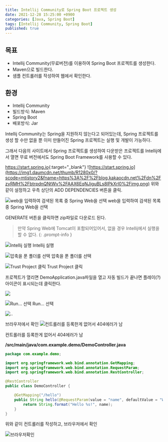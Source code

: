 ```yaml
---
title: Intellij Community로 Spring Boot 프로젝트 생성
date: 2021-12-28 15:25:00 +0900
categories: [Java, Spring Boot]
tags: [Intellij Community, Spring Boot]
published: true
---
```


## 목표

- Intellij Community(무료버전)를 이용하여 Spring Boot 프로젝트를 생성한다.
- Maven으로 빌드한다.
- 샘플 컨트롤러를 작성하여 웹에서 확인한다.

## 환경

- Intellij Community
- 빌드방식: Maven
- Spring Boot
- 배포방식: Jar

Intellij Community는 Spring을 지원하지 않는다고 되어있는데, Spring 프로젝트를 생성 할 수만 없을 뿐 이미 만들어진 Spring 프로젝트는 실행 및 개발이 가능하다.

그래서 다음의 사이트에서 Spring 프로젝트를 생성하여 다운받은 프로젝트를 Intellij에서 열면 무료 버전에서도 Spring Boot Framework를 사용할 수 있다.

<https://start.spring.io>{:target="\_blank"}
![https://start.spring.io](https://img1.daumcdn.net/thumb/R1280x0/?scode=mtistory2&fname=https%3A%2F%2Fblog.kakaocdn.net%2Fdn%2FzyRMH%2FbtrpdnQNtWv%2FAAX6EqNJjguBLs8lPkXrl0%2Fimg.png)
위와 같이 설정하고 우측 상단의 ADD DEPENDENCIES 버튼을 클릭.

![web을 입력하여 검색된 목록 중 Spring Web을 선택](https://img1.daumcdn.net/thumb/R1280x0/?scode=mtistory2&fname=https%3A%2F%2Fblog.kakaocdn.net%2Fdn%2FESD6j%2Fbtro8x0XYkf%2FKCW3l2AkCTpZU0WN0nKky0%2Fimg.png)
web을 입력하여 검색된 목록 중 Spring Web을 선택

GENERATE 버튼을 클릭하면 zip파일로 다운로드 된다.

<!-- prettier-ignore -->
> 만약 Spring Web에 Tomcat이 포함되어있어서, 없을 경우 Intellij에서 실행을 할 수 없다.
{: .prompt-info }

![Intellij 실행](https://img1.daumcdn.net/thumb/R1280x0/?scode=mtistory2&fname=https%3A%2F%2Fblog.kakaocdn.net%2Fdn%2FbOY0DY%2Fbtro7CVsL2W%2FgSSzxv6kiU9CDqEvlgMMHK%2Fimg.png)
Intellij 실행

![압축을 푼 폴더를 선택](https://img1.daumcdn.net/thumb/R1280x0/?scode=mtistory2&fname=https%3A%2F%2Fblog.kakaocdn.net%2Fdn%2FeeeXMS%2FbtrpdooBLID%2FeGH87jBEkO0Yan7W2X8bVK%2Fimg.png)
압축을 푼 폴더를 선택

![Trust Project 클릭](https://img1.daumcdn.net/thumb/R1280x0/?scode=mtistory2&fname=https%3A%2F%2Fblog.kakaocdn.net%2Fdn%2F9FXiW%2Fbtro14k85p2%2Fpb4SFoPK763eZytFJykI90%2Fimg.png)
Trust Project 클릭

프로젝트가 열리면 DemoApplication.java파일을 열고 자동 빌드가 끝나면 플레이(?) 아이콘이 표시되는데 클릭한다.

![](https://img1.daumcdn.net/thumb/R1280x0/?scode=mtistory2&fname=https%3A%2F%2Fblog.kakaocdn.net%2Fdn%2F0XOuZ%2FbtrpcPGLBKZ%2FR3UdAZoNbSu1TtYa0amvy1%2Fimg.png)

![Run... 선택](https://img1.daumcdn.net/thumb/R1280x0/?scode=mtistory2&fname=https%3A%2F%2Fblog.kakaocdn.net%2Fdn%2FcPNOZW%2Fbtro32OdSkF%2FkMizc6MZX9rhjWdMsNMUvk%2Fimg.png)
Run... 선택

![..](https://img1.daumcdn.net/thumb/R1280x0/?scode=mtistory2&fname=https%3A%2F%2Fblog.kakaocdn.net%2Fdn%2FcvBNO5%2Fbtro6aL2H33%2FKXZUleKdGV2wxKph4XPjmK%2Fimg.png)

브라우저에서 확인
![컨트롤러를 등록한게 없어서 404에러가 남](https://img1.daumcdn.net/thumb/R1280x0/?scode=mtistory2&fname=https%3A%2F%2Fblog.kakaocdn.net%2Fdn%2FdVUqo0%2Fbtro7grATug%2FZwXvX9KJTQSVFLsIFbr3vK%2Fimg.png)

컨트롤러를 등록한게 없어서 404에러가 남

**/src/main/java/com.example.demo/DemoController.java**

```java
package com.example.demo;

import org.springframework.web.bind.annotation.GetMapping;
import org.springframework.web.bind.annotation.RequestParam;
import org.springframework.web.bind.annotation.RestController;

@RestController
public class DemoController {

    @GetMapping("/hello")
    public String hello(@RequestParam(value = "name", defaultValue = "World") String name) {
        return String.format("Hello %s!", name);
    }
}
```

위와 같이 컨트롤러를 작성하고, 브라우저에서 확인

![브라우저확인](https://img1.daumcdn.net/thumb/R1280x0/?scode=mtistory2&fname=https%3A%2F%2Fblog.kakaocdn.net%2Fdn%2FdtJHaq%2FbtrpcOulyq8%2Fl5XazmcXj3ERFYYz5pDfiK%2Fimg.png)
